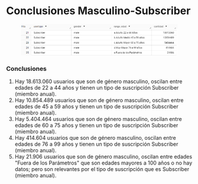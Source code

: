 # Conclusiones Masculino-Subscriber

<figure><img src="../../../../.gitbook/assets/image (27).png" alt=""><figcaption></figcaption></figure>

### Conclusiones

1. Hay 18.613.060 usuarios que son de género masculino, oscilan entre edades de 22 a 44 años y tienen un tipo de suscripción Subscriber (miembro anual).
2. Hay 10.854.489 usuarios que son de género masculino, oscilan entre edades de 45 a 59 años y tienen un tipo de suscripción Subscriber (miembro anual).
3. Hay 5.404.464 usuarios que son de género masculino, oscilan entre edades de 60 a 75 años y tienen un tipo de suscripción Subscriber (miembro anual).
4. Hay 414.604 usuarios que son de género masculino, oscilan entre edades de 76 a 99 años y tienen un tipo de suscripción Subscriber (miembro anual).
5. Hay 21.906 usuarios que son de género masculino, oscilan entre edades "Fuera de los Parámetros" que son edades mayores a 100 años o no hay datos; pero son relevantes por el tipo de suscripción que es Subscriber (miembro anual).
